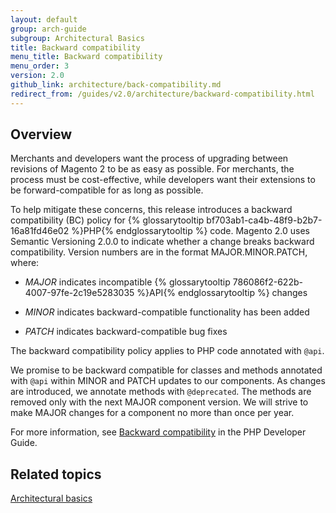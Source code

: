 ```yaml
---
layout: default
group: arch-guide
subgroup: Architectural Basics
title: Backward compatibility
menu_title: Backward compatibility
menu_order: 3
version: 2.0
github_link: architecture/back-compatibility.md
redirect_from: /guides/v2.0/architecture/backward-compatibility.html
---
```


## Overview

Merchants and developers want the process of upgrading between revisions of Magento 2 to be as easy as possible. For merchants, the process must be cost-effective, while developers want their extensions to be forward-compatible for as long as possible.

To help mitigate these concerns, this release introduces a backward compatibility (BC) policy for {% glossarytooltip bf703ab1-ca4b-48f9-b2b7-16a81fd46e02 %}PHP{% endglossarytooltip %} code. Magento 2.0 uses Semantic Versioning 2.0.0 to indicate whether a change breaks backward compatibility. Version numbers are in the format MAJOR.MINOR.PATCH, where:

* *MAJOR* indicates incompatible {% glossarytooltip 786086f2-622b-4007-97fe-2c19e5283035 %}API{% endglossarytooltip %} changes

* *MINOR* indicates backward-compatible functionality has been added

* *PATCH* indicates backward-compatible bug fixes

The backward compatibility policy applies to PHP code annotated with `@api`.

We promise to be backward compatible for classes and methods annotated with `@api` within MINOR and PATCH updates to our components. As changes are introduced, we annotate methods with `@deprecated`. The methods are removed only with the next MAJOR component version. We will strive to make MAJOR changes for a component no more than once per year.

For more information, see [Backward compatibility]({{page.baseurl}}/extension-dev-guide/backward-compatibility.html) in the PHP Developer Guide.

## Related topics

<a href="{{page.baseurl}}architecture/archi_perspectives/ABasics_intro.html">Architectural basics</a>
